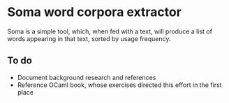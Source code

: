 # Soma word corpora extractor

Soma is a simple tool, which, when fed with a text, will produce a list of words appearing in that text,
sorted by usage frequency.

## To do

- Document background research and references
- Reference OCaml book, whose exercises directed this effort in the first place
